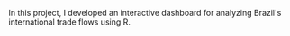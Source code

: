 In this project, I developed an interactive dashboard for analyzing Brazil's international trade flows using R. 
